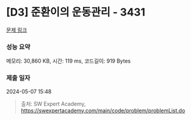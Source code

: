# [D3] 준환이의 운동관리 - 3431 

[문제 링크](https://swexpertacademy.com/main/code/problem/problemDetail.do?contestProbId=AWE_ZXcqAAMDFAV2) 

### 성능 요약

메모리: 30,860 KB, 시간: 119 ms, 코드길이: 919 Bytes

### 제출 일자

2024-05-07 15:48



> 출처: SW Expert Academy, https://swexpertacademy.com/main/code/problem/problemList.do